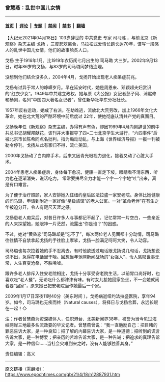 ### 曾慧燕：乱世中国儿女情

---

#### [首页](../../../..?n12887931) &nbsp;|&nbsp; [评论](../../../../../epoch-comment?n12887931) &nbsp;|&nbsp; [专题](../../../../../epoch-special?n12887931) &nbsp;|&nbsp; [禁闻](../../../../../epoch-news?n12887931) &nbsp;|&nbsp; [禁书](../../../../../books?n12887931) &nbsp;|&nbsp; [翻墙](https://github.com/gfw-breaker/nogfw/blob/master/README.md?n12887931)


<div class="post_content" id="artbody" itemprop="articleBody">
 <!-- article content begin -->
 <p>
  【大纪元2021年04月18日】103岁辞世的
  <ok href="https://www.epochtimes.com/gb/tag/%E4%B8%AD%E5%85%B1%E5%85%9A%E5%8F%B2.html">
   中共党史
  </ok>
  专家
  <ok href="https://www.epochtimes.com/gb/tag/%E5%8F%B8%E9%A9%AC%E7%92%90.html">
   司马璐
  </ok>
  ，与前北京《新观察》杂志主编
  <ok href="https://www.epochtimes.com/gb/tag/%E6%88%88%E6%89%AC.html">
   戈扬
  </ok>
  ，三度悲欢离合，马拉松式爱情长跑长达70年，谱写一段感人的乱世中国儿女情，他们的故事脍炙人口。
 </p>
 <p>
  <ok href="https://www.epochtimes.com/gb/tag/%E6%88%88%E6%89%AC.html">
   戈扬
  </ok>
  生于1916年1月，比1919年农历闰七月出生的
  <ok href="https://www.epochtimes.com/gb/tag/%E5%8F%B8%E9%A9%AC%E7%92%90.html">
   司马璐
  </ok>
  大三岁。2002年9月13日，时年86岁的戈扬，与83岁的司马璐同梦结连理。
 </p>
 <p>
  没想到他们结合没多久，2004年4月，戈扬开始出现老人痴呆症前兆。
 </p>
 <p>
  戈扬有过异于常人的峥嵘岁月。早在延安时代，她是周恩来、邓颖超夫妇赏识的“红衣少女”。1949年中共建立政权，她与原《大公报》女记者彭子冈、浦熙修和杨刚，名列“中国四大著名女记者”，曾任新华社华东分社社长。
 </p>
 <p>
  1957年反右运动，她成了右派，在劫难逃，流放北大荒劳改，加上1966年文化大革命，她在北大荒的严酷环境中前后度过 22年，使她彻底认清共产党的真面目。
 </p>
 <p>
  戈扬晚年任《新观察》杂志主编，办得有声有色，却因1989年4月向刚辞世的前中共总书记胡耀邦献花，该刊并大事报导了四•二七北京学生大游行，“六四事件”后被北京市长陈希同点名批判，指为煽动动乱，与上海《世界经济导报》一报一刊被勒令停刊。戈扬从此有家归不得，流亡美国。
 </p>
 <p>
  2000年戈扬动了白内障手术，后来又因青光眼视力退化，接着又动了心脏大手术。
 </p>
 <p>
  2004年患老人痴呆症后，身体每下愈况，健康一直走下坡，眼睛看不清东西，听力也在逐渐消失，说话吃力， 常常要拼尽全力才能一个字一个字地“吐”出来，真是有口难言。
 </p>
 <p>
  为了便于治疗照顾，家人安排她入住纽约皇后区法拉盛一家安老院。身体比她健康的司马璐，申请到附近一家好像“星级旅馆”的老人公寓。一对“革命老伴”在有生之年被迫分开，令人有咫尺天涯之感。
 </p>
 <p>
  戈扬患老人痴呆后，对昔日许多人与事都记不起了，记忆常常一片空白，一些亲近的人来探望她，她眼神一片茫然，流露出“你是谁？”的困惑。
 </p>
 <p>
  不过，她对“黄昏恋”司马璐却是“忘不了”，每次两位老人见面都十分动情，司马璐往往情不自禁拿起戈扬的手往脸上摩挲，戈扬一脸满足呵呵大笑，令人动容。
 </p>
 <p>
  司马璐也每次拉着她的手不忍离去。有时他欲透过电话跟戈扬说几句话，戈扬想说说不出，急得在电话里干嚎。回想当年驰聘新闻战场的“女强人”，令人感叹世事无常，人生百变沧桑，不胜唏嘘。
 </p>
 <p>
  跟许多老人排斥入住安老院相比，戈扬十分享受安老院生活，以前胃口尚好时，也喜欢吃“老人餐”，无论吃什么都津津有味。有时女儿接她回家坐坐，不一会她就闹着要“回家”，原来她已把安老院当作她最后一个家。
 </p>
 <p>
  2009年1月17日深夜11时40分（美东时间 ），戈扬病逝纽约法拉盛医院，享年94岁。如今，司马璐也无疾而终（Natural causes），将择日与戈扬合葬，永远长眠在一起！◇
 </p>
 <p>
  注：作者曾慧燕为资深媒体人，任职港台、北美新闻界38年，被誉为当今见过海峡两岸三地最多名流政要的华文记者。曾慧燕曾说：“我一直勉励自己：把目睹的罪恶告诉大家，是一种良知；把了解的内幕告诉大家，是一种道德；把听到的谎言告诉大家，是一种博爱；把亲历的苦难告诉大家，是一种告诫；把追求的真理告诉大家，是一种信仰……当社会灾难到来之时，没有人能够独善其身。”
 </p>
 <p>
  责任编辑：高义
 </p>
 <!-- article content end -->
 <div id="below_article_ad">
 </div>
</div>


---

原文链接（需翻墙）：https://www.epochtimes.com/gb/21/4/18/n12887931.htm